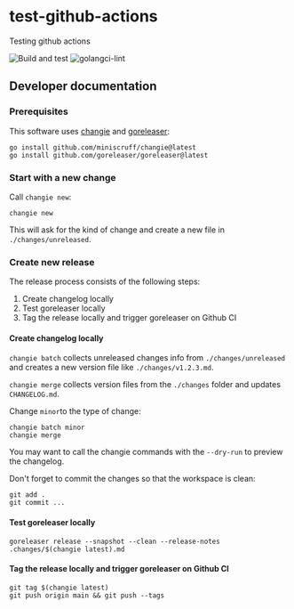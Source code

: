 # test-github-actions
Testing github actions

![Build and test](https://github.com/sercxanto/test-github-actions/actions/workflows/build-and-test.yml/badge.svg)
![golangci-lint](https://github.com/sercxanto/test-github-actions/actions/workflows/golangci-lint.yml/badge.svg)

## Developer documentation

### Prerequisites

This software uses [changie](https://changie.dev/) and [goreleaser](https://goreleaser.com/):

```shell
go install github.com/miniscruff/changie@latest
go install github.com/goreleaser/goreleaser@latest
```

### Start with a new change

Call `changie new`:

```shell
changie new
```

This will ask for the kind of change and create a new file in `./changes/unreleased`.

### Create new release

The release process consists of the following steps:

1. Create changelog locally
2. Test goreleaser locally
3. Tag the release locally and trigger goreleaser on Github CI

#### Create changelog locally

`changie batch` collects unreleased changes info from `./changes/unreleased` and creates a
new version file like `./changes/v1.2.3.md`.

`changie merge` collects version files from the `./changes` folder and updates `CHANGELOG.md`.

Change `minor`to the type of change:

```shell
changie batch minor
changie merge
```
You may want to call the changie commands with the `--dry-run` to preview the changelog.

Don't forget to commit the changes so that the workspace is clean:

```shell
git add .
git commit ...
```

#### Test goreleaser locally

```shell
goreleaser release --snapshot --clean --release-notes .changes/$(changie latest).md
```

#### Tag the release locally and trigger goreleaser on Github CI

```shell
git tag $(changie latest)
git push origin main && git push --tags
```
